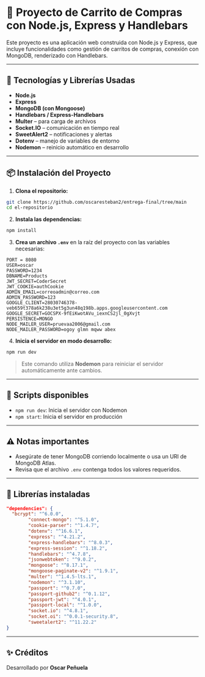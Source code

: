 
# 🛒 Proyecto de Carrito de Compras con Node.js, Express y Handlebars

Este proyecto es una aplicación web construida con Node.js y Express, que incluye funcionalidades como gestión de carritos de compras, conexión con MongoDB, renderizado con Handlebars.

---

## 🚀 Tecnologías y Librerías Usadas

- **Node.js**
- **Express**
- **MongoDB (con Mongoose)**
- **Handlebars / Express-Handlebars**
- **Multer** – para carga de archivos
- **Socket.IO** – comunicación en tiempo real
- **SweetAlert2** – notificaciones y alertas
- **Dotenv** – manejo de variables de entorno
- **Nodemon** – reinicio automático en desarrollo

---

## 📦 Instalación del Proyecto

1. **Clona el repositorio:**

```bash
git clone https://github.com/oscaresteban2/entrega-final/tree/main
cd el-repositorio
```

2. **Instala las dependencias:**

```bash
npm install
```

3. **Crea un archivo `.env`** en la raíz del proyecto con las variables necesarias:

```env
PORT = 8080
USER=oscar
PASSWORD=1234
DBNAME=Products
JWT_SECRET=CoderSecret
JWT_COOKIE=authCookie
ADMIN_EMAIL=correoadmin@correo.com
ADMIN_PASSWORD=123
GOOGLE_CLIENT=28030746378-veb659t378a6k238u3et5g3un48q198b.apps.googleusercontent.com
GOOGLE_SECRET=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
PERSISTENCE=MONGO
NODE_MAILER_USER=pruevaa2006@gmail.com
NODE_MAILER_PASSWORD=ogoy glmn mqww abex
```

4. **Inicia el servidor en modo desarrollo:**

```bash
npm run dev
```

> Este comando utiliza **Nodemon** para reiniciar el servidor automáticamente ante cambios.

---

## 📁 Scripts disponibles

- `npm run dev`: Inicia el servidor con Nodemon
- `npm start`: Inicia el servidor en producción

---

## ⚠️ Notas importantes

- Asegúrate de tener MongoDB corriendo localmente o usa un URI de MongoDB Atlas.
- Revisa que el archivo `.env` contenga todos los valores requeridos.

---

## 🧪 Librerías instaladas

```json
"dependencies": {
  "bcrypt": "^6.0.0",
        "connect-mongo": "^5.1.0",
        "cookie-parser": "^1.4.7",
        "dotenv": "^16.6.1",
        "express": "^4.21.2",
        "express-handlebars": "^8.0.3",
        "express-session": "^1.18.2",
        "handlebars": "^4.7.8",
        "jsonwebtoken": "^9.0.2",
        "mongoose": "^8.17.1",
        "mongoose-paginate-v2": "^1.9.1",
        "multer": "^1.4.5-lts.1",
        "nodemon": "^3.1.10",
        "passport": "^0.7.0",
        "passport-github2": "^0.1.12",
        "passport-jwt": "^4.0.1",
        "passport-local": "^1.0.0",
        "socket.io": "^4.8.1",
        "socket.oi": "^0.0.1-security.8",
        "sweetalert2": "^11.22.2"
}
```

---

## ✨ Créditos

Desarrollado por **Oscar Peñuela**
